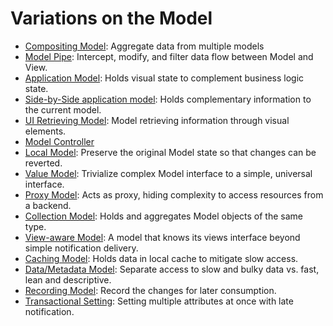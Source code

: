 # Variations on the Model

   * [Compositing Model](01_compositing_model.md): Aggregate data from multiple models
   * [Model Pipe](02_model_pipe.md): Intercept, modify, and filter data flow between Model and View.
   * [Application Model](03_application_model.md): Holds visual state to complement business logic state.
   * [Side-by-Side application model](04_side_by_side_application_model.md): Holds complementary information to the current model.
   * [UI Retrieving Model](06_ui_retrieving_model.md): Model retrieving information through visual elements.
   * [Model Controller](09_model_controller.md)
   * [Local Model](12_local_model.md): Preserve the original Model state so that changes can be reverted.
   * [Value Model](value_model.md): Trivialize complex Model interface to a simple, universal interface.
   * [Proxy Model](proxy_model.md): Acts as proxy, hiding complexity to access resources from a backend.
   * [Collection Model](collection_model.md): Holds and aggregates Model objects of the same type.
   * [View-aware Model](38_view_aware_model.md): A model that knows its views interface beyond simple notification delivery.
   * [Caching Model](42_caching_model.md): Holds data in local cache to mitigate slow access.
   * [Data/Metadata Model](data_metadata_model.md): Separate access to slow and bulky data vs. fast, lean and descriptive.
   * [Recording Model](recording_model.md): Record the changes for later consumption.
   * [Transactional Setting](transactional_setting.md): Setting multiple attributes at once with late notification.



